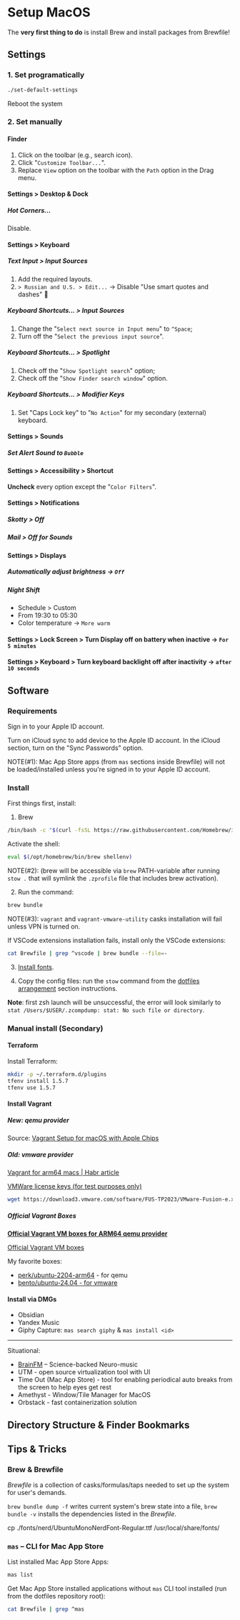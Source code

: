 # Setup MacOS

The **very first thing to do** is install Brew and install packages from Brewfile!

## Settings

### 1. Set programatically

```zsh
./set-default-settings
```

Reboot the system

### 2. Set manually

#### Finder

1. Click on the toolbar (e.g., search icon).
1. Click "`Customize Toolbar...`".
1. Replace `View` option on the toolbar with the `Path` option in the Drag menu.

#### Settings > Desktop & Dock

##### Hot Corners...

Disable.

#### Settings > Keyboard

##### Text Input > Input Sources

1. Add the required layouts.
2. `> Russian and U.S. > Edit...` ->  Disable "Use smart quotes and dashes" 🚨

##### Keyboard Shortcuts... > Input Sources

1. Change the "`Select next source in Input menu`" to `^Space`;
1. Turn off the "`Select the previous input source`".

##### Keyboard Shortcuts... > Spotlight

1. Check off the "`Show Spotlight search`" option;
1. Check off the "`Show Finder search window`" option.

##### Keyboard Shortcuts... > Modifier Keys

1. Set "Caps Lock key" to "`No Action`" for my secondary (external) keyboard.

#### Settings > Sounds

##### Set Alert Sound to `Bubble`

#### Settings > Accessibility > Shortcut

**Uncheck** every option except the "`Color Filters`".

#### Settings > Notifications

##### Skotty > Off

##### Mail > Off for *Sounds*

#### Settings > Displays

##### Automatically adjust brightness -> `Off`

##### Night Shift

- Schedule > Custom
- From 19:30 to 05:30
- Color temperature -> `More warm`

#### Settings > Lock Screen > Turn Display off on battery when inactive -> `For 5 minutes`

#### Settings > Keyboard > Turn keyboard backlight off after inactivity -> `after 10 seconds`

## Software

### Requirements

Sign in to your Apple ID account.

Turn on iCloud sync to add device to the Apple ID account. In the iCloud section, turn on the "Sync Passwords" option.

NOTE(\#1): Mac App Store apps (from `mas` sections inside Brewfile) will not be loaded/installed unless you're signed in to your Apple ID account.

### Install

First things first, install:
1. Brew

```bash
/bin/bash -c "$(curl -fsSL https://raw.githubusercontent.com/Homebrew/install/HEAD/install.sh)"
```

Activate the shell:
```bash
eval $(/opt/homebrew/bin/brew shellenv)
```

NOTE(\#2): (brew will be accessible via `brew` PATH-variable after running `stow .` that will symlink the `.zprofile` file that includes brew activation).

2. Run the command:

```bash
brew bundle
```

NOTE(\#3): `vagrant` and `vagrant-vmware-utility` casks installation will fail unless VPN is turned on.

If VSCode extensions installation fails, install only the VSCode extensions:

```bash
cat Brewfile | grep ^vscode | brew bundle --file=-
```

3. [Install fonts](../README.md#install-fonts).

4. Copy the config files: run the `stow` command from the [dotfiles arrangement](../../README.md#dotfiles-arrangement) section instructions.

**Note**: first zsh launch will be unsuccessful, the error will look similarly to `stat /Users/$USER/.zcompdump: stat: No such file or directory`.

### Manual install (Secondary)

#### Terraform

Install Terraform:
```bash
mkdir -p ~/.terraform.d/plugins
tfenv install 1.5.7
tfenv use 1.5.7
```

#### Install Vagrant

##### New: qemu provider

Source: [Vagrant Setup for macOS with Apple Chips](https://dev.to/flpcastro/vagrant-setup-for-macos-with-apple-chips-87p)

##### Old: vmware provider

[Vagrant for arm64 macs | Habr article](https://habr.com/ru/companies/bar/articles/708950/)

[VMWare license keys (for test purposes only)](https://gist.github.com/ezracb/de0f33ca55e340f43328467e6787b7a9)

```bash
wget https://download3.vmware.com/software/FUS-TP2023/VMware-Fusion-e.x.p-22068932_universal.dmg
```

##### Official Vagrant Boxes

[**Official Vagrant VM boxes for ARM64 qemu provider**](https://portal.cloud.hashicorp.com/vagrant/discover?architectures=arm64&providers=qemu)

[Official Vagrant VM boxes](https://portal.cloud.hashicorp.com/vagrant/discover?architectures=arm64&providers=vmware_desktop)

My favorite boxes:
- [perk/ubuntu-2204-arm64](https://portal.cloud.hashicorp.com/vagrant/discover/perk/ubuntu-2204-arm64) - for qemu
- [bento/ubuntu-24.04 - for vmware](https://portal.cloud.hashicorp.com/vagrant/discover/bento/ubuntu-24.04)

#### Install via DMGs

- Obsidian
- Yandex Music
- Giphy Capture: `mas search giphy` & `mas install <id>`

---

Situational:
- [BrainFM](https://www.brain.fm/download) – Science-backed Neuro-music
- UTM - open source virtualization tool with UI
- Time Out (Mac App Store) - tool for enabling periodical auto breaks from the screen to help eyes get rest
- Amethyst - Window/Tile Manager for MacOS
- Orbstack - fast containerization solution

## Directory Structure & Finder Bookmarks

## Tips & Tricks

### Brew & Brewfile

*Brewfile* is a collection of casks/formulas/taps needed to set up the system for user's demands.

`brew bundle dump -f` writes current system's brew state into a file, `brew bundle -v` installs the dependencies listed in the *Brewfile*.

cp ./fonts/nerd/UbuntuMonoNerdFont-Regular.ttf /usr/local/share/fonts/

### `mas` – CLI for Mac App Store

List installed Mac App Store Apps:
```bash
mas list
```

Get Mac App Store installed applications without `mas` CLI tool installed (run from the dotfiles repository root):
```bash
cat Brewfile | grep ^mas
```

